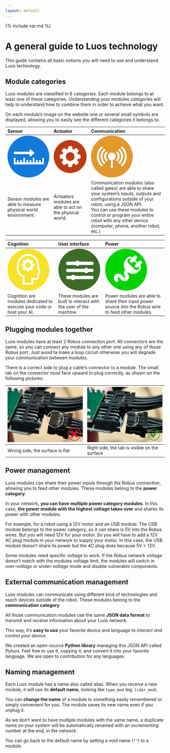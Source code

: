 ```yaml
---
layout: default
---
```

{% include var.md %}

# A general guide to Luos technology

This guide contains all basic notions you will need to use and understand Luos technology.


## Module categories
Luos modules are classified in 6 categories. Each module belongs to at least one of these categories. Understanding your modules categories will help to understand how to combine them in order to achieve what you want.

On each module’s image on the website one or several small symbols are displayed, allowing you to easily see the different categories it belongs to.

|Sensor|Actuator|Communication|
|:-|:-|:-|
|![Actuator](/assets/img/sticker-sensor.png)|![Actuator](/assets/img/sticker-actuator.png)|![Communication](/assets/img/sticker-gate.png)|
| Sensor modules are able to measure physical world environment.|Actuators modules are able to act on the physical world.|Communication modules (also called gates) are able to share your system’s inputs, outputs and configurations outside of your robot, using a JSON API. <br />You can use these modules to control or program your entire robot with any other device (computer, phone, another robot, etc.)|

|Cognition|User interface|Power|
|:-|:-|:-|
|![Cognition](/assets/img/sticker-cognition.png)|![User interface](/assets/img/sticker-interface.png)|![Power](/assets/img/sticker-power.png)|
|Cognition are modules dedicated to execute your code or host your AI.|These modules are built to interact with the user of the machine.|Power modules are able to share their input power source into the Robus wire to feed other modules.|


## Plugging modules together

Luos modules have at least 2 Robus connection port. All connectors are the same, so you can connect any module to any other one using any of those Robus port. Just avoid ta make a loop circuit otherwise you will degrade your communication between modules.

There is a correct side to plug a cable’s connector to a module. The small tab on the connector must face upward to plug correctly, as shown on the following pictures:

|![Wrong side img](/assets/img/plug-no.png)|![Right side img](/assets/img/plug-yes.png)|
|:-|:-|
|Wrong side, the surface is flat|Right side, the tab is visible on the surface|



## Power management

Luos modules can share their power inputs through the Robus connection, allowing you to feed other modules. These modules belong to the **power category**.

In your network, **you can have multiple power category modules**. In this case, **the power module with the highest voltage takes over** and shares its power with other modules.

For example, for a robot using a 12V motor and an USB module: The USB module belongs to the power category, so it can share is 5V into the Robus wires. But you will need 12V for your motor. So you will have to add a 12V AC plug module in your network to supply your motor. In this case, the USB module doesn’t share its power but the AC plug does because 5V < 12V.

Some modules need specific voltage to work. If the Robus network voltage doesn’t match with the modules voltage limit, the modules will switch in *over-voltage* or *under-voltage* mode and disable vulnerable components.


## External communication management

Luos modules can communicate using different kind of technologies and reach devices outside of the robot. These modules belong to the **communication category**.

All those communication modules use the same **JSON data format** to transmit and receive information about your Luos network.

This way, it’s **easy to use** your favorite device and language to *interact and control your device*.

We created an open-source **Python library** managing this JSON API called *Pyluos*. Feel free to use it, copying it, and convert it into your favorite language. We are open to contribution for any languages.


## Naming management

Each Luos module has a name also called alias. When you receive a new module, it will use its **default name**, looking like `type_mod` (eg. `lidar_mod`).

You can **change the name** of a module to something easily remembered or simply convenient for you. The module saves its new name even if you unplug it.

As we don’t want to have multiple modules with the same name, a duplicate name on your system will be automatically renamed with an incrementing number at the end, in the network.

You can go back to the default name by setting a void name (`""`) to a module.